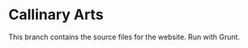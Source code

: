 Callinary Arts
====================
This branch contains the source files for the website. Run with Grunt.